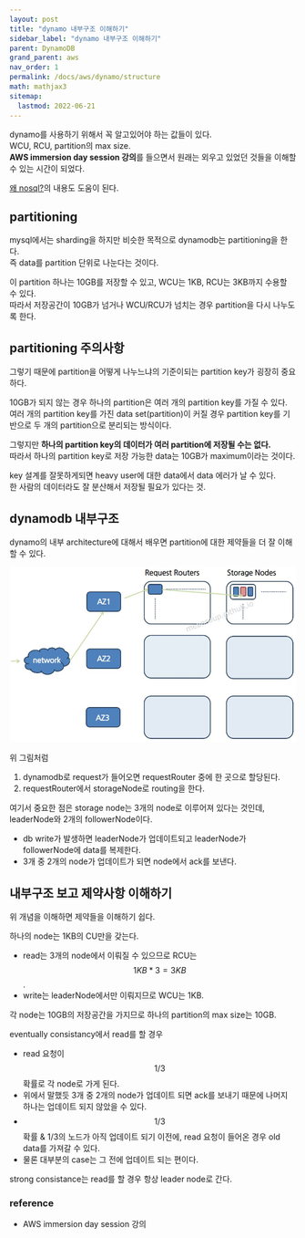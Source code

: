 ```yaml
---
layout: post
title: "dynamo 내부구조 이해하기"
sidebar_label: "dynamo 내부구조 이해하기"
parent: DynamoDB
grand_parent: aws
nav_order: 1
permalink: /docs/aws/dynamo/structure
math: mathjax3
sitemap:
  lastmod: 2022-06-21
---
```


dynamo를 사용하기 위해서 꼭 알고있어야 하는 값들이 있다.  
WCU, RCU, partition의 max size.  
**AWS immersion day session 강의**를 들으면서 원래는 외우고 있었던 것들을 이해할 수 있는 시간이 되었다.

[왜 nosql?](/docs/33.database/2022-06-15-why-use-nosql.md)의 내용도 도움이 된다.


## partitioning

mysql에서는 sharding을 하지만 비슷한 목적으로 dynamodb는 partitioning을 한다.  
즉 data를 partition 단위로 나눈다는 것이다.  

이 partition 하나는 10GB를 저장할 수 있고, WCU는 1KB, RCU는 3KB까지 수용할 수 있다.  
따라서 저장공간이 10GB가 넘거나 WCU/RCU가 넘치는 경우 partition을 다시 나누도록 한다.


## partitioning 주의사항

그렇기 때문에 partition을 어떻게 나누느냐의 기준이되는 partition key가 굉장히 중요하다.  

10GB가 되지 않는 경우 하나의 partition은 여러 개의 partition key를 가질 수 있다.  
여러 개의 partition key를 가진 data set(partition)이 커질 경우 partition key를 기반으로 두 개의 partition으로 분리되는 방식이다.

그렇지만 **하나의 partition key의 데이터가 여러 partition에 저장될 수는 없다.**  
따라서 하나의 partition key로 저장 가능한 data는 10GB가 maximum이라는 것이다.

key 설계를 잘못하게되면 heavy user에 대한 data에서 data 에러가 날 수 있다.  
한 사람의 데이터라도 잘 분산해서 저장될 필요가 있다는 것.


## dynamodb 내부구조

dynamo의 내부 architecture에 대해서 배우면 partition에 대한 제약들을 더 잘 이해할 수 있다.  

![dynamo architecture](/images/post/aws/dynamodb/dynamo-architecture.JPG)

위 그림처럼   
1. dynamodb로 request가 들어오면 requestRouter 중에 한 곳으로 할당된다. 
2. requestRouter에서 storageNode로 routing을 한다.

여기서 중요한 점은 storage node는 3개의 node로 이루어져 있다는 것인데, leaderNode와 2개의 followerNode이다.

- db write가 발생하면 leaderNode가 업데이트되고 leaderNode가 followerNode에 data를 복제한다.
- 3개 중 2개의 node가 업데이트가 되면 node에서 ack를 보낸다.


## 내부구조 보고 제약사항 이해하기

위 개념을 이해하면 제약들을 이해하기 쉽다.

하나의 node는 1KB의 CU만을 갖는다.
- read는 3개의 node에서 이뤄질 수 있으므로 RCU는 $$ 1KB * 3 = 3KB$$.
- write는 leaderNode에서만 이뤄지므로 WCU는 1KB.

각 node는 10GB의 저장공간을 가지므로 하나의 partition의 max size는 10GB.

eventually consistancy에서 read를 할 경우
- read 요청이 $$ 1/3 $$ 확률로 각 node로 가게 된다.
- 위에서 말했듯 3개 중 2개의 node가 업데이트 되면 ack를 보내기 때문에 나머지 하나는 업데이트 되지 않았을 수 있다.
-  $$ 1/3 $$ 확률 & 1/3의 노드가 아직 업데이트 되기 이전에, read 요청이 들어온 경우 old data를 가져갈 수 있다.
-  물론 대부분의 case는 그 전에 업데이트 되는 편이다.

strong consistance는 read를 할 경우 항상 leader node로 간다.


### reference

- AWS immersion day session 강의